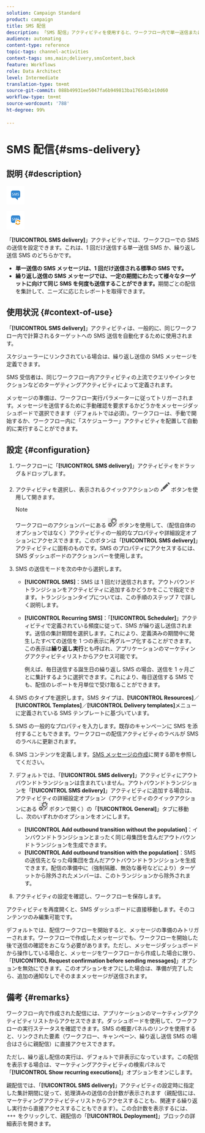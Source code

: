 ```yaml
---
solution: Campaign Standard
product: campaign
title: SMS 配信
description: 「SMS 配信」アクティビティを使用すると、ワークフロー内で単一送信または繰り返し送信の SMS を設定することができます。
audience: automating
content-type: reference
topic-tags: channel-activities
context-tags: sms,main;delivery,smsContent,back
feature: Workflows
role: Data Architect
level: Intermediate
translation-type: tm+mt
source-git-commit: 088b49931ee5047fa6b949813ba17654b1e10d60
workflow-type: tm+mt
source-wordcount: '788'
ht-degree: 99%

---
```



# SMS 配信{#sms-delivery}

## 説明 {#description}

![](assets/sms.png)

![](assets/recurrentsms.png)

「**[!UICONTROL SMS delivery]**」アクティビティでは、ワークフローでの SMS の送信を設定できます。これは、1 回だけ送信する単一送信 SMS か、繰り返し送信 SMS のどちらかです。

* **単一送信の SMS メッセージは、1 回だけ送信される標準の SMS です。**
* **繰り返し送信の SMS メッセージでは、一定の期間にわたって様々なターゲットに向けて同じ SMS を何度も送信することができます。**&#x200B;期間ごとの配信を集計して、ニーズに応じたレポートを取得できます。

## 使用状況 {#context-of-use}

「**[!UICONTROL SMS delivery]**」アクティビティは、一般的に、同じワークフロー内で計算されるターゲットへの SMS 送信を自動化するために使用されます。

スケジューラーにリンクされている場合は、繰り返し送信の SMS メッセージを定義できます。

SMS 受信者は、同じワークフロー内アクティビティの上流でクエリやインタセクションなどのターゲティングアクティビティによって定義されます。

メッセージの準備は、ワークフロー実行パラメーターに従ってトリガーされます。メッセージを送信するために手動確認を要求するかどうかをメッセージダッシュボードで選択できます（デフォルトでは必須）。ワークフローは、手動で開始するか、ワークフロー内に「スケジューラー」アクティビティを配置して自動的に実行することができます。

## 設定 {#configuration}

1. ワークフローに「**[!UICONTROL SMS delivery]**」アクティビティをドラッグ＆ドロップします。
1. アクティビティを選択し、表示されるクイックアクションの ![](assets/edit_darkgrey-24px.png) ボタンを使用して開きます。

   >[!NOTE]
   >
   >ワークフローのアクションバーにある ![](assets/dlv_activity_params-24px.png) ボタンを使用して、（配信自体のオプションではなく）アクティビティの一般的なプロパティや詳細設定オプションにアクセスできます。このボタンは「**[!UICONTROL SMS delivery]**」アクティビティに固有のものです。SMS のプロパティにアクセスするには、SMS ダッシュボードのアクションバーを使用します。

1. SMS の送信モードを次の中から選択します。

   * **[!UICONTROL SMS]**：SMS は 1 回だけ送信されます。アウトバウンドトランジションをアクティビティに追加するかどうかをここで指定できます。トランジションタイプについては、この手順のステップ 7 で詳しく説明します。
   * **[!UICONTROL Recurring SMS]**：「**[!UICONTROL Scheduler]**」アクティビティで定義されている頻度に従って、SMS が繰り返し送信されます。送信の集計期間を選択します。これにより、定義済みの期間中に発生したすべての送信を 1 つの表示に再グループ化することができます。この表示は&#x200B;**繰り返し実行**&#x200B;とも呼ばれ、アプリケーションのマーケティングアクティビティリストからアクセス可能です。

      例えば、毎日送信する誕生日の繰り返し SMS の場合、送信を 1 ヶ月ごとに集計するように選択できます。これにより、毎日送信する SMS でも、配信のレポートを月単位で受け取ることができます。

1. SMS のタイプを選択します。SMS タイプは、**[!UICONTROL Resources]**／**[!UICONTROL Templates]**／**[!UICONTROL Delivery templates]**&#x200B;メニューに定義されている SMS テンプレートに基づいています。
1. SMS の一般的なプロパティを入力します。既存のキャンペーンに SMS を添付することもできます。ワークフローの配信アクティビティのラベルが SMS のラベルに更新されます。
1. SMS コンテンツを定義します。[SMS メッセージの作成](../../channels/using/creating-an-sms-message.md)に関する節を参照してください。
1. デフォルトでは、「**[!UICONTROL SMS delivery]**」アクティビティにアウトバウンドトランジションは含まれていません。アウトバウンドトランジションを「**[!UICONTROL SMS delivery]**」アクティビティに追加する場合は、アクティビティの詳細設定オプション（アクティビティのクイックアクションにある ![](assets/dlv_activity_params-24px.png) ボタンで開く）の「**[!UICONTROL General]**」タブに移動し、次のいずれかのオプションをオンにします。

   * **[!UICONTROL Add outbound transition without the population]**：インバウンドトランジションとまったく同じ母集団を含んだアウトバウンドトランジションを生成できます。
   * **[!UICONTROL Add outbound transition with the population]**：SMS の送信先となった母集団を含んだアウトバウンドトランジションを生成できます。配信の準備中に（強制隔離、無効な番号などにより）ターゲットから除外されたメンバーは、このトランジションから除外されます。

1. アクティビティの設定を確認し、ワークフローを保存します。

アクティビティを再度開くと、SMS ダッシュボードに直接移動します。そのコンテンツのみ編集可能です。

デフォルトでは、配信ワークフローを開始すると、メッセージの準備のみトリガーされます。ワークフローで作成したメッセージでも、ワークフローを開始した後で送信の確認をおこなう必要があります。ただし、メッセージダッシュボードから操作している場合と、メッセージをワークフローから作成した場合に限り、「**[!UICONTROL Request confirmation before sending messages]**」オプションを無効にできます。このオプションをオフにした場合は、準備が完了したら、追加の通知なしでそのままメッセージが送信されます。

## 備考 {#remarks}

ワークフロー内で作成された配信には、アプリケーションのマーケティングアクティビティリストからアクセスできます。ダッシュボードを使用して、ワークフローの実行ステータスを確認できます。SMS の概要パネルのリンクを使用すると、リンクされた要素（ワークフロー、キャンペーン、繰り返し送信 SMS の場合はさらに親配信）に直接アクセスできます。

ただし、繰り返し配信の実行は、デフォルトで非表示になっています。この配信を表示する場合は、マーケティングアクティビティの検索パネルで「**[!UICONTROL Show recurring executions]**」オプションをオンにします。

親配信では、「**[!UICONTROL SMS delivery]**」アクティビティの設定時に指定した集計期間に従って、処理済みの送信の合計数が表示されます（親配信には、マーケティングアクティビティリストからアクセスすることも、関連する繰り返し実行から直接アクセスすることもできます）。この合計数を表示するには、![](assets/wkf_dlv_detail_button.png) をクリックして、親配信の「**[!UICONTROL Deployment]**」ブロックの詳細表示を開きます。
